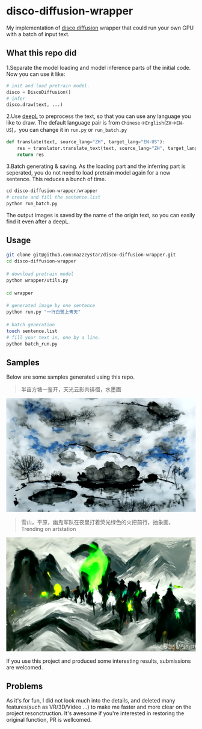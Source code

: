 # disco-diffusion-wrapper
My implementation of [disco diffusion](https://github.com/alembics/disco-diffusion) wrapper that could run your own GPU with a batch  of input text. 


## What this repo did
1.Separate the model loading and model inference parts of the initial code. Now you can use it like:
```python
# init and load pretrain model.
disco = DiscoDiffusion()
# infer
disco.draw(text, ...)
```

2.Use [deepL](https://www.deepl.com/translator) to preprocess the text, so that you can use any language you like to draw.
The default language pair is from `Chinese`->`English`(`ZH`->`EN-US`)，you can change it in `run.py` or `run_batch.py`
```python
def translate(text, source_lang="ZH", target_lang="EN-US"):
    res = translator.translate_text(text, source_lang="ZH", target_lang="EN-US")
    return res
```

3.Batch generating & saving.
As the loading part and the inferring part is seperated, you do not need to load pretrain model again for a new sentence. This reduces a bunch of time.
```python
cd disco-diffusion-wrapper/wrapper
# create and fill the sentence.list
python run_batch.py
```
The output images is saved by the name of the  origin text, so you can easily find it even after a deepL.


## Usage
```bash
git clone git@github.com:mazzzystar/disco-diffusion-wrapper.git
cd disco-diffusion-wrapper

# download pretrain model
python wrapper/utils.py

cd wrapper

# generated image by one sentence
python run.py "一行白鹭上青天"

# batch generation
touch sentence.list
# fill your text in, one by a line.
python batch_run.py
```

## Samples
Below are some samples generated using this repo. 
> 半亩方塘一鉴开，天光云影共徘徊，水墨画

![](samples/A_half-acre_square_pond_is_open_the_sky_and_clouds_wandering_together_ink_painting.png)
> 雪山，平原，幽鬼军队在夜里打着荧光绿色的火把前行，抽象画，Trending on artstation

![](samples/Snowy_mountains_plains_army_of_ghosts_marching_at_night_with_fluorescent_green_torches_abstract_painting_Trending_on_artstation.png)

If you use this project and produced some interesting results, submissions are welcomed.



## Problems
As it's for fun, I did not look much into the details, and deleted many features(such as VR/3D/Video ...) to make me faster and more clear on the project resonctruction. It's awesome if you're interested in restoring the original function, PR is wellcomed.



